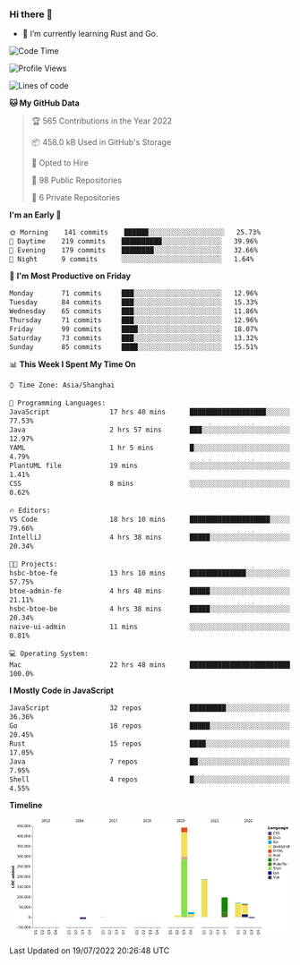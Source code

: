 ### Hi there 👋

- 🌱 I’m currently learning Rust and Go.

<!--START_SECTION:waka-->
![Code Time](http://img.shields.io/badge/Code%20Time-591%20hrs%2010%20mins-blue)

![Profile Views](http://img.shields.io/badge/Profile%20Views-0-blue)

![Lines of code](https://img.shields.io/badge/From%20Hello%20World%20I%27ve%20Written-895%20Thousand%20lines%20of%20code-blue)

**🐱 My GitHub Data** 

> 🏆 565 Contributions in the Year 2022
 > 
> 📦 458.0 kB Used in GitHub's Storage 
 > 
> 💼 Opted to Hire
 > 
> 📜 98 Public Repositories 
 > 
> 🔑 6 Private Repositories  
 > 
**I'm an Early 🐤** 

```text
🌞 Morning    141 commits    ██████░░░░░░░░░░░░░░░░░░░   25.73% 
🌆 Daytime    219 commits    ██████████░░░░░░░░░░░░░░░   39.96% 
🌃 Evening    179 commits    ████████░░░░░░░░░░░░░░░░░   32.66% 
🌙 Night      9 commits      ░░░░░░░░░░░░░░░░░░░░░░░░░   1.64%

```
📅 **I'm Most Productive on Friday** 

```text
Monday       71 commits     ███░░░░░░░░░░░░░░░░░░░░░░   12.96% 
Tuesday      84 commits     ███░░░░░░░░░░░░░░░░░░░░░░   15.33% 
Wednesday    65 commits     ███░░░░░░░░░░░░░░░░░░░░░░   11.86% 
Thursday     71 commits     ███░░░░░░░░░░░░░░░░░░░░░░   12.96% 
Friday       99 commits     ████░░░░░░░░░░░░░░░░░░░░░   18.07% 
Saturday     73 commits     ███░░░░░░░░░░░░░░░░░░░░░░   13.32% 
Sunday       85 commits     ████░░░░░░░░░░░░░░░░░░░░░   15.51%

```


📊 **This Week I Spent My Time On** 

```text
⌚︎ Time Zone: Asia/Shanghai

💬 Programming Languages: 
JavaScript               17 hrs 40 mins      ███████████████████░░░░░░   77.53% 
Java                     2 hrs 57 mins       ███░░░░░░░░░░░░░░░░░░░░░░   12.97% 
YAML                     1 hr 5 mins         █░░░░░░░░░░░░░░░░░░░░░░░░   4.79% 
PlantUML file            19 mins             ░░░░░░░░░░░░░░░░░░░░░░░░░   1.41% 
CSS                      8 mins              ░░░░░░░░░░░░░░░░░░░░░░░░░   0.62%

🔥 Editors: 
VS Code                  18 hrs 10 mins      ████████████████████░░░░░   79.66% 
IntelliJ                 4 hrs 38 mins       █████░░░░░░░░░░░░░░░░░░░░   20.34%

🐱‍💻 Projects: 
hsbc-btoe-fe             13 hrs 10 mins      ██████████████░░░░░░░░░░░   57.75% 
btoe-admin-fe            4 hrs 48 mins       █████░░░░░░░░░░░░░░░░░░░░   21.11% 
hsbc-btoe-be             4 hrs 38 mins       █████░░░░░░░░░░░░░░░░░░░░   20.34% 
naive-ui-admin           11 mins             ░░░░░░░░░░░░░░░░░░░░░░░░░   0.81%

💻 Operating System: 
Mac                      22 hrs 48 mins      █████████████████████████   100.0%

```

**I Mostly Code in JavaScript** 

```text
JavaScript               32 repos            █████████░░░░░░░░░░░░░░░░   36.36% 
Go                       18 repos            █████░░░░░░░░░░░░░░░░░░░░   20.45% 
Rust                     15 repos            ████░░░░░░░░░░░░░░░░░░░░░   17.05% 
Java                     7 repos             ██░░░░░░░░░░░░░░░░░░░░░░░   7.95% 
Shell                    4 repos             █░░░░░░░░░░░░░░░░░░░░░░░░   4.55%

```


**Timeline**

![Chart not found](https://raw.githubusercontent.com/elton/elton/main/charts/bar_graph.png) 


 Last Updated on 19/07/2022 20:26:48 UTC
<!--END_SECTION:waka-->

<!--
**elton/elton** is a ✨ _special_ ✨ repository because its `README.md` (this file) appears on your GitHub profile.

Here are some ideas to get you started:

- 🔭 I’m currently working on ...
- 🌱 I’m currently learning ...
- 👯 I’m looking to collaborate on ...
- 🤔 I’m looking for help with ...
- 💬 Ask me about ...
- 📫 How to reach me: ...
- 😄 Pronouns: ...
- ⚡ Fun fact: ...
-->
